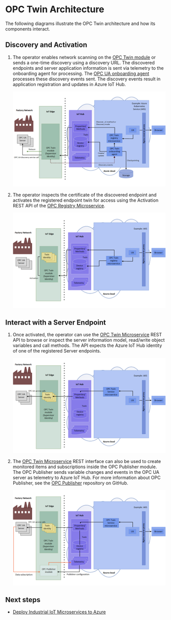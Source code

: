 # OPC Twin Architecture

The following diagrams illustrate the OPC Twin architecture and how its components interact.

## Discovery and Activation

1. The operator enables network scanning on the [OPC Twin module](modules/module.md) or sends a one-time discovery using a discovery URL. The discovered endpoints and server application information is sent via telemetry to the onboarding agent for processing.  The [OPC UA onboarding agent](services/onboarding.md) processes these discovery events sent. The discovery events result in application registration and updates in Azure IoT Hub.  

   ![How OPC Twin works](media/twin1.png)

1. The operator inspects the certificate of the discovered endpoint and activates the registered endpoint twin for access using the Activation REST API of the [OPC Registry Microservice](services/registry.md).​

   ![How OPC Twin works](media/twin2.png)

## Interact with a Server Endpoint

1. Once activated, the operator can use the [OPC Twin Microservice](services/twin.md) REST API to browse or inspect the server information model, read/write object variables and call methods.  The API expects the Azure IoT Hub identity of one of the registered Server endpoints.  

   ![How OPC Twin works](media/twin3.png)

1. The [OPC Twin Microservice](services/twin.md) REST interface can also be used to create monitored items and subscriptions inside the OPC Publisher module. The OPC Publisher sends variable changes and events in the OPC UA server as telemetry to Azure IoT Hub. For more information about OPC Publisher, see the [OPC Publisher](https://github.com/Azure/iot-edge-opc-publisher) repository on GitHub.

   ![How OPC Twin works](media/twin4.png)

## Next steps

* [Deploy Industrial IoT Microservices to Azure](howto-deploy-microservices.md)
